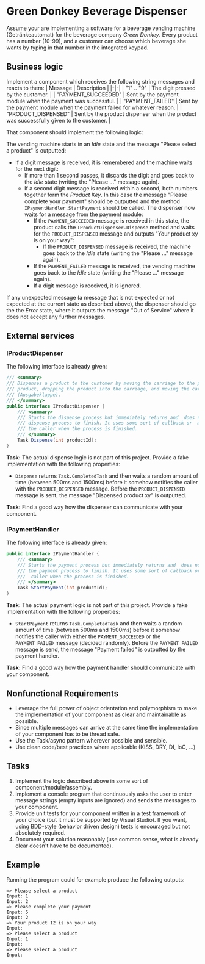 # Green Donkey Beverage Dispenser

Assume your are implementing a software for a beverage vending machine (Getränkeautomat) for the beverage company *Green Donkey*. Every product has a number (10-99), and a customer can choose which beverage she wants by typing in that number in the integrated keypad.

## Business logic

Implement a component which receives the following string messages and reacts to them:
| Message | Description |
|-|-|
| "1" .. "9" | The digit pressed by the customer. |
| "PAYMENT_SUCCEEDED" | Sent by the payment module when the payment was successful. |
| "PAYMENT_FAILED" | Sent by the payment module when the payment failed for whatever reason. |
| "PRODUCT_DISPENSED" | Sent by the product dispenser when the product was successfully given to the customer. |

That component should implement the following logic:

The vending machine starts in an *Idle* state and the message "Please select a product" is outputted:
* If a digit message is received, it is remembered and the machine waits for the next digit:
    * If more than 1 second passes, it discards the digit and goes back to the *Idle* state (writing the "Please ..." message again).
    * If a second digit message is received within a second, both numbers together form the *Product Key*. In this case the message "Please complete your payment" should be outputted and the method `IPaymentHandler.StartPayment` should be called. The dispenser now waits for a message from the payment module:
        * If the `PAYMENT_SUCCEEDED` message is received in this state, the product calls the `IProductDispenser.Dispense` method and waits for the `PRODUCT_DISPENSED` message and outputs "Your product xy is on your way":
            * If the `PRODUCT_DISPENSED` message is received, the machine goes back to the *Idle* state (writing the "Please ..." message again).
        * If the `PAYMENT_FAILED` message is received, the vending machine goes back to the *Idle* state (writing the "Please ..." message again).
        * If a digit message is received, it is ignored.

If any unexpected message (a message that is not expected or not expected at the current state as described above), the dispenser should go the the *Error* state, where it outputs the message "Out of Service" where it does not accept any further messages.

## External services

### IProductDispenser

The following interface is already given:

```csharp
/// <summary>
/// Dispenses a product to the customer by moving the carriage to the position of the 
/// product, dropping the product into the carriage, and moving the carriage to the hatch
/// (Ausgabeklappe).
/// </summary>
public interface IProductDispenser {
    /// <summary>
    /// Starts the dispense process but immediately returns and  does not wait for the 
    /// dispense process to finish. It uses some sort of callback or  messaging to notify 
    /// the caller when the process is finished.
    /// </summary>
    Task Dispense(int productId);
}
```

**Task:** The actual dispense logic is not part of this project. Provide a fake implementation with the following properties:
* `Dispense` returns `Task.CompletedTask` and then waits a random amount of time (between 500ms and 1500ms) before it somehow notifies the caller with the `PRODUCT_DISPENSED` message. Before the `PRODUCT_DISPENSED` message is sent, the message "Dispensed product xy" is outputted.


**Task:** Find a good way how the dispenser can communicate with your component.

### IPaymentHandler

The following interface is already given:

```csharp
public interface IPaymentHandler {
    /// <summary>
    /// Starts the payment process but immediately returns and  does not wait for the 
    /// the payment process to finish. It uses some sort of callback or messaging to notify the
    ///  caller when the process is finished.
    /// </summary>
    Task StartPayment(int productId);
}
```

**Task:** The actual payment logic is not part of this project. Provide a fake implementation with the following properties:
* `StartPayment` returns `Task.CompletedTask` and then waits a random amount of time (between 500ms and 1500ms) before it somehow notifies the caller with either the `PAYMENT_SUCCEEDED` or the `PAYMENT_FAILED` message (decided randomly). Before the `PAYMENT_FAILED` message is send, the message "Payment failed" is outputted by the payment handler.


**Task:** Find a good way how the payment handler should communicate with your component.

## Nonfunctional Requirements

* Leverage the full power of object orientation and polymorphism to make the implementation of your component as clear and maintainable as possible.
* Since multiple messages can arrive at the same time the implementation of your component has to be thread safe.
* Use the Task/async pattern wherever possible and sensible.
* Use clean code/best practices where applicable (KISS, DRY, DI, IoC, ...)

## Tasks

1. Implement the logic described above in some sort of component/module/assembly.
1. Implement a console program that continuously asks the user to enter message strings (empty inputs are ignored) and sends the messages to your component.
1. Provide unit tests for your component written in a test framework of your choice (but it must be supported by Visual Studio). If you want, using BDD-style (behavior driven design) tests is encouraged but not absolutely required.
1. Document your solution reasonably (use common sense, what is already clear doesn't have to be documented).

## Example

Running the program could for example produce the following outputs:

```
=> Please select a product
Input: 1
Input: 2
=> Please complete your payment
Input: 5
Input: 2
=> Your product 12 is on your way
Input: 
=> Please select a product
Input: 1
Input: 
=> Please select a product
Input: 
```